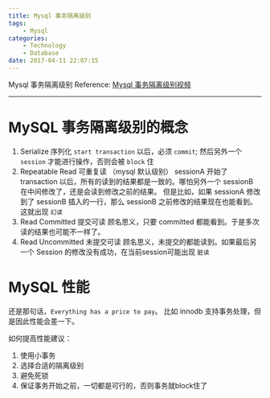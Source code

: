 ```yaml
---
title: Mysql 事务隔离级别
tags:
	- Mysql
categories:
	- Technology
	- Database
date: 2017-04-11 22:07:15
---
```

Mysql 事务隔离级别
Reference: [Mysql 事务隔离级别视频](http://www.jikexueyuan.com/course/1524.html "Mysql 事务隔离级别视频")
<!-- more -->

***

# MySQL 事务隔离级别的概念
1. Serialize 序列化 
	`start transaction` 以后，必须 `commit`; 然后另外一个 `session` 才能进行操作，否则会被 `block` 住
2. Repeatable Read 可重复读 （mysql 默认级别）
	sessionA 开始了 transaction 以后，所有的读到的结果都是一致的。哪怕另外一个 sessionB 在中间修改了，还是会读到修改之前的结果。
	但是比如，如果 sessionA 修改到了 sessionB 插入的一行，那么 sessionB 之前修改的结果现在也能看到。
	这就出现 `幻读`
3. Read Committed  提交可读
	顾名思义，只要 committed 都能看到。于是多次读的结果也可能不一样了。
4. Read Uncommitted 未提交可读
	顾名思义，未提交的都能读到。如果最后另一个 Session 的修改没有成功，在当前session可能出现 `脏读`

# MySQL 性能
还是那句话，`Everything has a price to pay`。
比如 innodb 支持事务处理，但是因此性能会差一下。

如何提高性能建议：
1. 使用小事务
2. 选择合适的隔离级别
3. 避免死锁
4. 保证事务开始之前，一切都是可行的，否则事务就block住了








